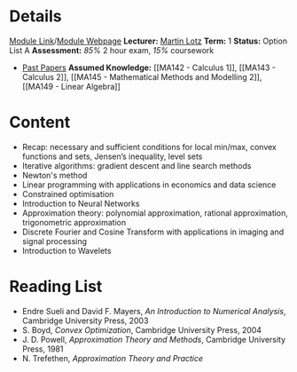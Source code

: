 # Details
[Module Link](https://courses.warwick.ac.uk/modules/2023/MA264-10)/[Module Webpage](https://warwick.ac.uk/fac/sci/maths/currentstudents/ughandbook/ext/ma267)
**Lecturer:** [Martin Lotz](https://warwick.ac.uk/fac/sci/maths/people/staff/lotz/)
**Term:** 1
**Status:** Option List A
**Assessment:** *85%* 2 hour exam, *15%* coursework
- [Past Papers](https://warwick.ac.uk/exampapers?q=MA264)
**Assumed Knowledge:** [[MA142 - Calculus 1]], [[MA143 - Calculus 2]], [[MA145 - Mathematical Methods and Modelling 2]], [[MA149 - Linear Algebra]]
# Content 
- Recap: necessary and sufficient conditions for local min/max, convex functions and sets, Jensen’s inequality, level sets
- Iterative algorithms: gradient descent and line search methods
- Newton's method
- Linear programming with applications in economics and data science
- Constrained optimisation
- Introduction to Neural Networks
- Approximation theory: polynomial approximation, rational approximation, trigonometric approximation
- Discrete Fourier and Cosine Transform with applications in imaging and signal processing
- Introduction to Wavelets
# Reading List
- Endre Sueli and David F. Mayers, _An Introduction to Numerical Analysis_, Cambridge University Press, 2003
- S. Boyd, _Convex Optimization_, Cambridge University Press, 2004
- J. D. Powell, _Approximation Theory and Methods_, Cambridge University Press, 1981
- N. Trefethen, _Approximation Theory and Practice_
